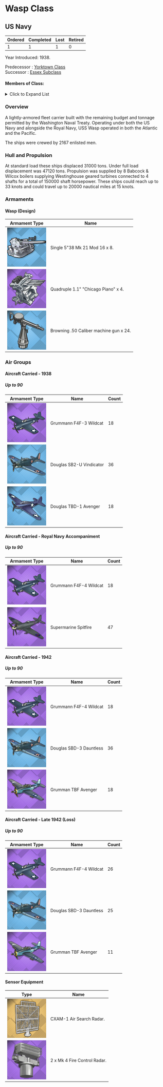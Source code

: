 # Wasp Class
## US Navy

Ordered | Completed | Lost | Retired
 ------ | ------ | ------ | ------ 
1 | 1 | 1 | 0 <br/>
 
Year Introduced: 1938. <br/>
 
Predecessor : [Yorktown Class](/History/USN/CV/YorktownClass.md) <br/>
Successor : [Essex Subclass](/History/USN/CV/EssexClass.md) <br/>

#### Members of Class: <br/>

<details>
	<summary>Click to Expand List</summary>
	
Icon | Name | Hull Number | Present
| ------ | ------ | ------ |  ------ |
![Wasp](/Icons/Ship/EagleUnion/Wasp.png) | Wasp | CV-8 | Yes <br/>

</details>

### Overview

A lightly-armored fleet carrier built with the remaining budget and tonnage permitted by the Washington Naval Treaty. Operating under both the US Navy and alongside the Royal Navy, USS Wasp operated in both the Atlantic and the Pacific.

The ships were crewed by 2167 enlisted men. <br/>

### Hull and Propulsion

At standard load these ships displaced 31000 tons. Under full load displacement was 47120 tons. Propulsion was supplied by 8 Babcock & Wilcox boilers supplying Westinghouse geared turbines connected to 4 shafts for a total of 150000 shaft horsepower. These ships could reach up to 33 knots and could travel up to 20000 nautical miles at 15 knots.

### Armaments

#### Wasp (Design)

Armament Type | Name |
 ------ | ------ |
![Single5in38Mk21](/Icons/Equipment/Guns/DD/5in38Mk21.png) | Single 5"38 Mk 21 Mod 16 x 8.
![Quad28mm](/Icons/Equipment/AA/Quad1in.png) | Quadruple 1.1" "Chicago Piano" x 4.
![0.5inAAMG](/Icons/Equipment/AA/0.5inAAMG.png) | Browning .50 Caliber machine gun x 24.

### Air Groups

#### Aircraft Carried - 1938
##### Up to 90

Armament Type | Name | Count |
 ------ | ------ | ------ |
![F4F](/Icons/Equipment/Aircraft/Fighter/F4FWildcat.png) | Grummann F4F-3 Wildcat | 18
![SBD3](/Icons/Equipment/Aircraft/Bomber/SBD-3Dauntless.png) | Douglas SB2-U Vindicator | 36
![TBDDevestator](/Icons/Equipment/Aircraft/Torpedo/TBDDevestator.png) | Douglas TBD-1 Avenger | 18

#### Aircraft Carried - Royal Navy Accompaniment 
##### Up to 90

Armament Type | Name | Count |
 ------ | ------ | ------ |
![F4F](/Icons/Equipment/Aircraft/Fighter/F4FWildcat.png) | Grummann F4F-4 Wildcat | 18
![SupermarineSeafire](/Icons/Equipment/Aircraft/Fighter/SupermarineSeafire.png) | Supermarine Spitfire | 47

#### Aircraft Carried - 1942
##### Up to 90

Armament Type | Name | Count |
 ------ | ------ | ------ |
![F4F](/Icons/Equipment/Aircraft/Fighter/F4FWildcat.png) | Grummann F4F-4 Wildcat | 18
![SBD3](/Icons/Equipment/Aircraft/Bomber/SBD-3Dauntless.png) | Douglas SBD-3 Dauntless | 36
![TBF](/Icons/Equipment/Aircraft/Torpedo/TBFAvenger.png) | Grumman TBF Avenger | 18

#### Aircraft Carried - Late 1942 (Loss)
##### Up to 90

Armament Type | Name | Count |
 ------ | ------ | ------ |
![F4F](/Icons/Equipment/Aircraft/Fighter/F4FWildcat.png) | Grummann F4F-4 Wildcat | 26
![SBD3](/Icons/Equipment/Aircraft/Bomber/SBD-3Dauntless.png) | Douglas SBD-3 Dauntless | 25
![TBF](/Icons/Equipment/Aircraft/Torpedo/TBFAvenger.png) | Grumman TBF Avenger | 11


#### Sensor Equipment

Type | Name |
 ------ | ------ |
![SKRadar](/Icons/Equipment/Auxiliary/SKRadar.png) | CXAM-1 Air Search Radar.
![FireControlRadar](/Icons/Equipment/Auxiliary/FireControlRadar.png) | 2 x Mk 4 Fire Control Radar.


